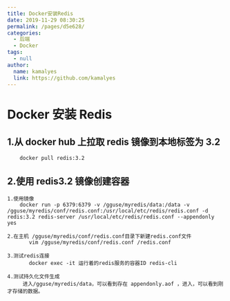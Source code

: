 ```yaml
---
title: Docker安装Redis
date: 2019-11-29 08:30:25
permalink: /pages/d5e628/
categories: 
  - 后端
  - Docker
tags: 
  - null
author: 
  name: kamalyes
  link: https://github.com/kamalyes
---
```


# Docker 安装 Redis

## 1.从 docker hub 上拉取 redis 镜像到本地标签为 3.2

```
    docker pull redis:3.2
```

## 2.使用 redis3.2 镜像创建容器

```
1.使用镜像
    docker run -p 6379:6379 -v /gguse/myredis/data:/data -v /gguse/myredis/conf/redis.conf:/usr/local/etc/redis/redis.conf -d redis:3.2 redis-server /usr/local/etc/redis/redis.conf --appendonly yes

2.在主机 /gguse/myredis/conf/redis.conf目录下新建redis.conf文件
       vim /gguse/myredis/conf/redis.conf /redis.conf

3.测试redis连接
       docker exec -it 运行着的redis服务的容器ID redis-cli

4.测试持久化文件生成
     进入/gguse/myredis/data，可以看到存在 appendonly.aof ，进入，可以看到刚才存储的数据。
```
